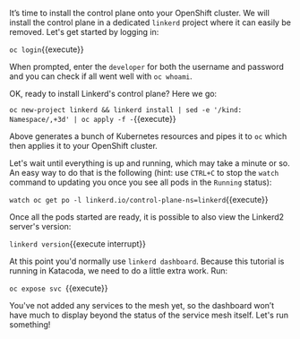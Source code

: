 It’s time to install the control plane onto your OpenShift cluster. We will install the control plane in a dedicated `linkerd` project where it can easily be removed. Let's get started by logging in:

`oc login`{{execute}}

When prompted, enter the ``developer`` for both the username and password and you can check if all went well with `oc whoami`.

OK, ready to install Linkerd's control plane? Here we go:

`oc new-project linkerd && linkerd install | sed -e '/kind: Namespace/,+3d' | oc apply -f -`{{execute}}

Above generates a bunch of Kubernetes resources and pipes it to `oc` which then applies it to your OpenShift cluster.

Let's wait until everything is up and running, which may take a minute or so. An easy way to do that is the following (hint: use `CTRL+C` to stop the `watch` command to updating you once you see all pods in the `Running` status):

`watch oc get po -l linkerd.io/control-plane-ns=linkerd`{{execute}}

Once all the pods started are ready, it is possible to also view the Linkerd2 server's version:

`linkerd version`{{execute interrupt}}

At this point you'd normally use `linkerd dashboard`. Because this tutorial is running in Katacoda, we need to do a little extra work. Run:

`oc expose svc `{{execute}}

You've not added any services to the mesh yet, so the dashboard won’t have much to display beyond the status of the service mesh itself. Let's run something!

